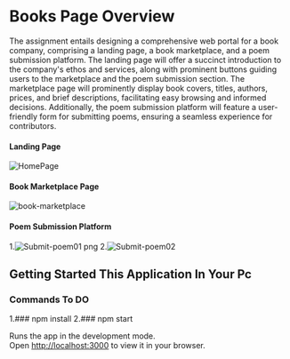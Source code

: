 # Books Page Overview

The assignment entails designing a comprehensive web portal for a book company, comprising a landing page, a book marketplace, and a poem submission platform. The landing page will offer a succinct introduction to the company's ethos and services, along with prominent buttons guiding users to the marketplace and the poem submission section. The marketplace page will prominently display book covers, titles, authors, prices, and brief descriptions, facilitating easy browsing and informed decisions. Additionally, the poem submission platform will feature a user-friendly form for submitting poems, ensuring a seamless experience for contributors.

#### Landing Page
![HomePage](https://github.com/rakesh4902/todos-task-claimzippy-assignment-/assets/83058036/cde46ed8-6bb5-48ab-bd25-562cdb79375d)

#### Book Marketplace Page
![book-marketplace](https://github.com/rakesh4902/todos-task-claimzippy-assignment-/assets/83058036/12362caa-b690-4ea5-bd7b-16abff829ed7)

#### Poem Submission Platform
1.![Submit-poem01 png](https://github.com/rakesh4902/todos-task-claimzippy-assignment-/assets/83058036/84ee9a2a-3a92-48b1-8d39-7d35330b62e8)
2.![Submit-poem02](https://github.com/rakesh4902/todos-task-claimzippy-assignment-/assets/83058036/e9391459-ad6a-4b54-9ba6-5c2a8d2901ec)

## Getting Started This Application In Your Pc

### Commands To DO

1.### npm install
2.### npm start

Runs the app in the development mode.\
Open [http://localhost:3000](http://localhost:3000) to view it in your browser.





